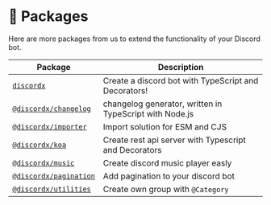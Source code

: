 # 🧮 Packages

Here are more packages from us to extend the functionality of your Discord bot.

| Package                                                                  | Description                                             |
| ------------------------------------------------------------------------ | ------------------------------------------------------- |
| [`discordx`](/docs/api/main)                                             | Create a discord bot with TypeScript and Decorators!    |
| [`@discordx/changelog`](/docs/api/changelog)                             | changelog generator, written in TypeScript with Node.js |
| [`@discordx/importer`](https://www.npmjs.com/package/@discordx/importer) | Import solution for ESM and CJS                         |
| [`@discordx/koa`](/docs/api/koa)                                         | Create rest api server with Typescript and Decorators   |
| [`@discordx/music`](/docs/api/music)                                     | Create discord music player easly                       |
| [`@discordx/pagination`](/docs/api/pagination)                           | Add pagination to your discord bot                      |
| [`@discordx/utilities`](/docs/api/utilities)                             | Create own group with `@Category`                       |
